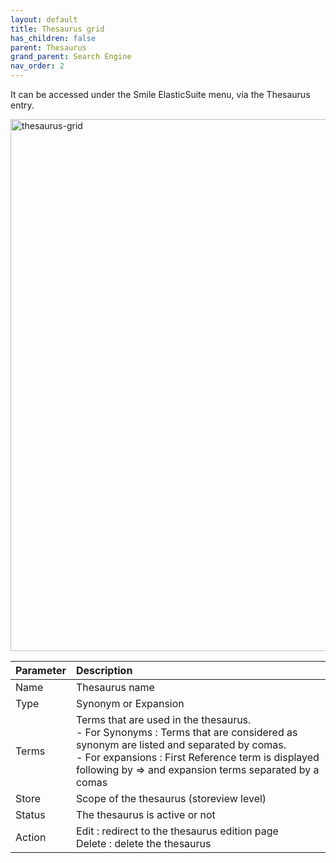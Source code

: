 ```yaml
---
layout: default
title: Thesaurus grid
has_children: false
parent: Thesaurus
grand_parent: Search Engine
nav_order: 2
---
```


It can be accessed under the Smile ElasticSuite menu, via the Thesaurus entry.

<img width="851" alt="thesaurus-grid" src="https://user-images.githubusercontent.com/98949123/152974455-07db751e-4c45-4a13-a1cc-f580c358b527.PNG">

| Parameter    | Description |
|:-------------|:------|
|Name|Thesaurus name|
|Type|Synonym or Expansion|
|Terms|Terms that are used in the thesaurus. <br/> - For Synonyms : Terms that are considered as synonym are listed and separated by comas. <br/> - For expansions : First Reference term is displayed following by => and expansion terms separated by a comas|
|Store|Scope of the thesaurus (storeview level)|
|Status|The thesaurus is active or not|
|Action|Edit : redirect to the thesaurus edition page </br> Delete : delete the thesaurus|
